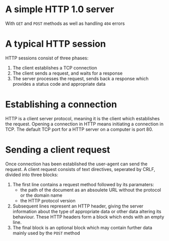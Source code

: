 # A simple HTTP 1.0 server
With ```GET``` and ```POST``` methods as well as handling ```404``` errors

# A typical HTTP session
HTTP sessions consist of three phases:
1. The client establishes a TCP connection
2. The client sends a request, and waits for a response
3. The server processes the request, sends back a response which provides a status code and appropriate data

# Establishing a connection
HTTP is a client server protocol, meaning it is the client which establishes the request. Opening a connection in HTTP means initiating a connection in TCP. The default TCP port for a HTTP server on a computer is port 80.

# Sending a client request
Once connection has been established the user-agent can send the request. A client request consists of text directives, seperated by CRLF, divided into three blocks:
1. The first line contains a request method followed by its paramaters:
   - the path of the document as an absoulete URL without the protocol or the domain name
   - the HTTP protocol version 
2. Subsequent lines represent an HTTP header, giving the server information about the type of appropriate data or other data altering its behaviour. These HTTP headers form a block which ends with an empty line.
3. The final block is an optional block which may contain further data mainly used by the ```POST``` method
